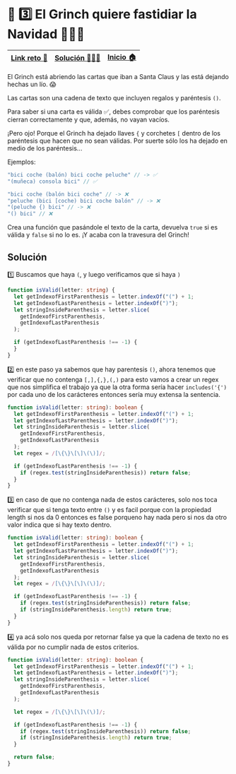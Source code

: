 # 🎯 3️⃣ El Grinch quiere fastidiar la Navidad 👹👹👹

| [Link reto 🔗](https://2021.adventjs.dev/challenges/03) | [Solución 👨🏻‍💻](#solución) | [Inicio 🏠](../README.md) |
| ------------------------------------------------------- | ------------------------ | ------------------------- |


El Grinch está abriendo las cartas que iban a Santa Claus y las está dejando hechas un lío. 😱

Las cartas son una cadena de texto que incluyen regalos y paréntesis `()`.

Para saber si una carta es válida ✅, debes comprobar que los paréntesis cierran correctamente y que, además, no vayan vacíos.

¡Pero ojo! Porque el Grinch ha dejado llaves `{` y corchetes `[` dentro de los paréntesis que hacen que no sean válidas. Por suerte sólo los ha dejado en medio de los paréntesis...

Ejemplos:

```ts
"bici coche (balón) bici coche peluche" // -> ✅
"(muñeca) consola bici" // ✅

"bici coche (balón bici coche" // -> ❌
"peluche (bici [coche) bici coche balón" // -> ❌
"(peluche {) bici" // -> ❌
"() bici" // ❌
```

Crea una función que pasándole el texto de la carta, devuelva `true` si es válida y `false` si no lo es. ¡Y acaba con la travesura del Grinch!


## Solución

1️⃣ Buscamos que haya `(`, y luego verificamos que si haya `)`

```ts
function isValid(letter: string) {
  let getIndexofFirstParenthesis = letter.indexOf("(") + 1;
  let getIndexofLastParenthesis = letter.indexOf(")");
  let stringInsideParenthesis = letter.slice(
    getIndexofFirstParenthesis,
    getIndexofLastParenthesis
  );

  if (getIndexofLastParenthesis !== -1) {
  }
}
```

2️⃣ en este paso ya sabemos que hay parentesis `()`, ahora tenemos que verificar que no contenga `[,],{,},(,)` para esto vamos a crear un regex que nos simplifica el trabajo ya que la otra forma sería hacer `includes('{')` por cada uno de los carácteres entonces sería muy extensa la sentencia.

```ts
function isValid(letter: string): boolean {
  let getIndexofFirstParenthesis = letter.indexOf("(") + 1;
  let getIndexofLastParenthesis = letter.indexOf(")");
  let stringInsideParenthesis = letter.slice(
    getIndexofFirstParenthesis,
    getIndexofLastParenthesis
  );
  let regex = /[\{\}\[\]\(\)]/;

  if (getIndexofLastParenthesis !== -1) {
    if (regex.test(stringInsideParenthesis)) return false;
  }
}
```

3️⃣ en caso de que no contenga nada de estos carácteres, solo nos toca verificar que si tenga texto entre `()` y es facil porque con la propiedad length si nos da 0 entonces es false porqueno hay nada pero si nos da otro valor indica que si hay texto dentro.

```ts
function isValid(letter: string): boolean {
  let getIndexofFirstParenthesis = letter.indexOf("(") + 1;
  let getIndexofLastParenthesis = letter.indexOf(")");
  let stringInsideParenthesis = letter.slice(
    getIndexofFirstParenthesis,
    getIndexofLastParenthesis
  );
  let regex = /[\{\}\[\]\(\)]/;

  if (getIndexofLastParenthesis !== -1) {
    if (regex.test(stringInsideParenthesis)) return false;
    if (stringInsideParenthesis.length) return true;
  }
}
```

4️⃣ ya acá solo nos queda por retornar false ya que la cadena de texto no es válida por no cumplir nada de estos criterios.

```ts
function isValid(letter: string): boolean {
  let getIndexofFirstParenthesis = letter.indexOf("(") + 1;
  let getIndexofLastParenthesis = letter.indexOf(")");
  let stringInsideParenthesis = letter.slice(
    getIndexofFirstParenthesis,
    getIndexofLastParenthesis
  );

  let regex = /[\{\}\[\]\(\)]/;

  if (getIndexofLastParenthesis !== -1) {
    if (regex.test(stringInsideParenthesis)) return false;
    if (stringInsideParenthesis.length) return true;
  }

  return false;
}
```
